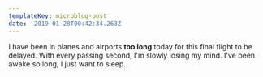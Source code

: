 ```yaml
---
templateKey: microblog-post
date: '2019-01-28T00:42:34.263Z'
---
```


I have been in planes and airports **too long** today for this final flight to be delayed. With every passing second, I'm slowly losing my mind. I've been awake so long, I just want to sleep.

